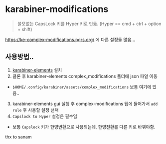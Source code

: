 # karabiner-modifications

> 쓸모없는 CapsLock 키를 Hyper 키로 만듦. (Hyper == cmd + ctrl + option + shift)

https://ke-complex-modifications.pqrs.org/ 에 다른 설정들 많음...

## 사용방법..

1. [karabiner-elements](https://karabiner-elements.pqrs.org/) 설치
2. 클론 후 karabiner-elements complex_modifications 폴더에 json 파일 이동

- `$HOME/.config/karabiner/assets/complex_modifications` 보통 여기에 있음..

3. karabiner-elements gui 실행 후 complex-modifications 탭에 들어가서 `add rule` 후 사용할 설정 선택
4. `Capslock to Hyper` 설정은 필수임

- 보통 `Capslock` 키가 한영변환으로 사용되는데, 한영전환를 다른 키로 바꿔야함.

thx to sanam
